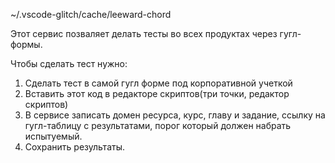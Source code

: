 ~/.vscode-glitch/cache/leeward-chord

Этот сервис позваляет делать тесты во всех продуктах через гугл-формы.

Чтобы сделать тест нужно:

1. Сделать тест в самой гугл форме под корпоративной учеткой
2. Вставить этот код в редакторе скриптов(три точки, редактор скриптов)
3. В сервисе записать домен ресурса, курс, главу и задание, ссылку на гугл-таблицу с результатами,
   порог который должен набрать испытуемый.
4. Сохранить результаты.
